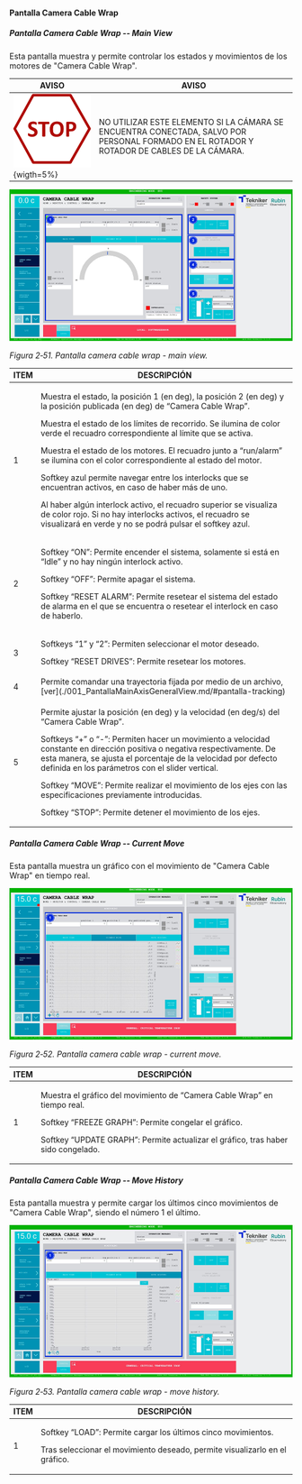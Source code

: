 #### Pantalla Camera Cable Wrap

##### Pantalla Camera Cable Wrap -- Main View

Esta pantalla muestra y permite controlar los estados y movimientos de los motores de "Camera Cable Wrap".

| AVISO      | AVISO                                                                                                      |
|------------|------------------------------------------------------------------------------------------------------------|
| ![Un letrero de color negro Descripción generada automáticamente con confianza baja](../Resources/media/image005.png){wigth=5%}| NO UTILIZAR ESTE ELEMENTO SI LA CÁMARA SE ENCUENTRA CONECTADA, SALVO POR PERSONAL FORMADO EN EL ROTADOR Y ROTADOR DE CABLES DE LA CÁMARA. |

![](../Resources/media/image67.png)

*Figura 2‑51. Pantalla camera cable wrap - main view.*

<table>
<colgroup>
<col style="width: 13<col style="width: 86</colgroup>
<thead>
<tr class="header">
<th>ITEM</th>
<th>DESCRIPCIÓN</th>
</tr>
</thead>
<tbody>
<tr class="odd">
<td>1</td>
<td><p>Muestra el estado, la posición 1 (en deg), la posición 2 (en deg) y la posición publicada (en deg) de “Camera
Cable Wrap”.</p>
<p>Muestra el estado de los límites de recorrido. Se ilumina de color verde el recuadro correspondiente al límite que se
activa.</p>
<p>Muestra el estado de los motores. El recuadro junto a “run/alarm” se ilumina con el color correspondiente al estado
del motor.</p>
<p>Softkey azul permite navegar entre los interlocks que se encuentran activos, en caso de haber más de uno.</p>
<p>Al haber algún interlock activo, el recuadro superior se visualiza de color rojo. Si no hay interlocks activos, el
recuadro se visualizará en verde y no se podrá pulsar el softkey azul.</p></td>
</tr>
<tr class="even">
<td>2</td>
<td><p>Softkey “ON”: Permite encender el sistema, solamente si está en “Idle” y no hay ningún interlock activo.</p>
<p>Softkey “OFF”: Permite apagar el sistema.</p>
<p>Softkey “RESET ALARM”: Permite resetear el sistema del estado de alarma en el que se encuentra o resetear el
interlock en caso de haberlo.</p></td>
</tr>
<tr class="odd">
<td>3</td>
<td><p>Softkeys “1” y “2”: Permiten seleccionar el motor deseado.</p>
<p>Softkey “RESET DRIVES”: Permite resetear los motores.</p></td>
</tr>
<tr class="even">
<td>4</td>
<td>Permite comandar una trayectoria fijada por medio de un archivo, [ver](./001_PantallaMainAxisGeneralView.md/#pantalla-tracking)</td>
</tr>
<tr class="odd">
<td>5</td>
<td><p>Permite ajustar la posición (en deg) y la velocidad (en deg/s) del “Camera Cable Wrap”.</p>
<p>Softkeys “+” o “-”: Permiten hacer un movimiento a velocidad constante en dirección positiva o negativa
respectivamente. De esta manera, se ajusta el porcentaje de la velocidad por defecto definida en los parámetros con el
slider vertical.</p>
<p>Softkey “MOVE”: Permite realizar el movimiento de los ejes con las especificaciones previamente introducidas.</p>
<p>Softkey “STOP”: Permite detener el movimiento de los ejes.</p></td>
</tr>
</tbody>
</table>

##### Pantalla Camera Cable Wrap -- Current Move

Esta pantalla muestra un gráfico con el movimiento de "Camera Cable Wrap" en tiempo real.

![](../Resources/media/image68.png)

*Figura 2‑52. Pantalla camera cable wrap - current move.*

<table>
<colgroup>
<col style="width: 13<col style="width: 86</colgroup>
<thead>
<tr class="header">
<th>ITEM</th>
<th>DESCRIPCIÓN</th>
</tr>
</thead>
<tbody>
<tr class="odd">
<td>1</td>
<td><p>Muestra el gráfico del movimiento de “Camera Cable Wrap” en tiempo real.</p>
<p>Softkey “FREEZE GRAPH”: Permite congelar el gráfico.</p>
<p>Softkey “UPDATE GRAPH”: Permite actualizar el gráfico, tras haber sido congelado.</p></td>
</tr>
</tbody>
</table>

##### Pantalla Camera Cable Wrap -- Move History

Esta pantalla muestra y permite cargar los últimos cinco movimientos de "Camera Cable Wrap", siendo el número 1 el
último.

![](../Resources/media/image69.png)

*Figura 2‑53. Pantalla camera cable wrap - move history.*

<table>
<colgroup>
<col style="width: 13<col style="width: 86</colgroup>
<thead>
<tr class="header">
<th>ITEM</th>
<th>DESCRIPCIÓN</th>
</tr>
</thead>
<tbody>
<tr class="odd">
<td>1</td>
<td><p>Softkey “LOAD”: Permite cargar los últimos cinco movimientos.</p>
<p>Tras seleccionar el movimiento deseado, permite visualizarlo en el gráfico.</p></td>
</tr>
</tbody>
</table>
